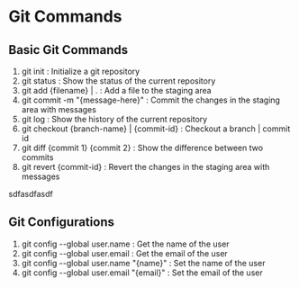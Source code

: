 # Git Commands
## Basic Git Commands
1. git init : Initialize a git repository
2. git status : Show the status of the current repository
3. git add {filename} | . : Add a file to the staging area
4. git commit -m "{message-here}" : Commit the changes in the staging area with messages
5. git log : Show the history of the current repository
6. git checkout {branch-name} | {commit-id} : Checkout a branch | commit id
7. git diff {commit 1} {commit 2} : Show the difference between two commits
8. git revert {commit-id} : Revert the changes in the staging area with messages

sdfasdfasdf

## Git Configurations
1. git config --global user.name : Get the name of the user
2. git config --global user.email : Get the email of the user
1. git config --global user.name "{name}" : Set the name of the user
2. git config --global user.email "{email}" : Set the email of the user